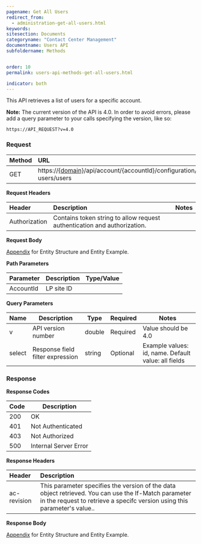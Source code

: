 ```yaml
---
pagename: Get All Users
redirect_from:
  - administration-get-all-users.html
keywords:
sitesection: Documents
categoryname: "Contact Center Management"
documentname: Users API
subfoldername: Methods


order: 10
permalink: users-api-methods-get-all-users.html

indicator: both
---
```


This API retrieves a list of users for a specific account.

**Note:** The current version of the API is 4.0. In order to avoid errors, please add a query parameter to your calls specifying the version, like so:

```
https://API_REQUEST?v=4.0
```

### Request

 |Method|URL |
 |:------|:-------- |
 |GET|https://[{domain}](/agent-domain-domain-api.html)/api/account/{accountId}/configuration/le-users/users  |

**Request Headers**

| Header | Description | Notes|
|:-------  |:-------------- | :--- |
|Authorization | Contains token string to allow request authentication and authorization. |


**Request Body**

[Appendix](administration-users-appendix.html) for Entity Structure and Entity Example.

**Path Parameters**

 |Parameter|  Description|   Type/Value  |
|:-------  |:-------------- | :--- |
 |AccountId|            LP site ID|             |

**Query Parameters**

 | Name            | Description                       | Type    | Required  | Notes                                                |
 |-----------------|-----------------------------------|---------|-----------|------------------------------------------------------|
 | v               | API version number                | double  | Required  | Value should be 4.0                                  |
 | select          | Response field filter expression  | string  | Optional  | Example values: id, name. Default value: all fields  |

### Response


**Response Codes**

| Code | Description           |
|------|-----------------------|
| 200  | OK                    |
| 401  | Not Authenticated     |
| 403  | Not Authorized        |      
| 500  | Internal Server Error |

**Response Headers**

 |Header  |Description |
| :-------  | :-----  |
| ac-revision | This parameter specifies the version of the data object retrieved. You can use the If-Match parameter in the request to retrieve a specifc version using this parameter's value.. |

**Response Body**

[Appendix](administration-users-appendix.html) for Entity Structure and Entity Example.
